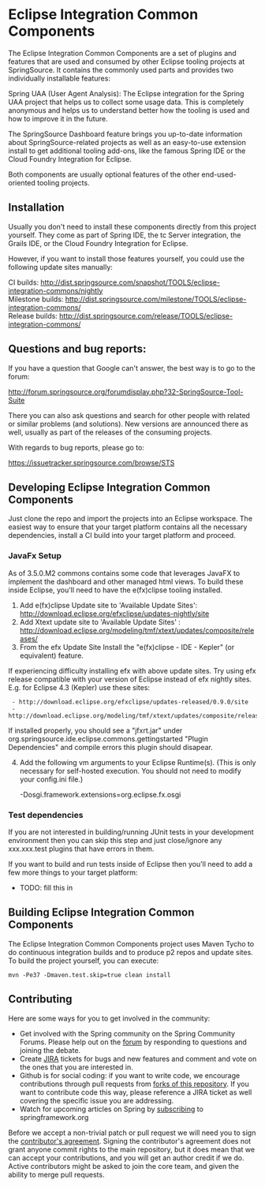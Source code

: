 # Eclipse Integration Common Components
      
  The Eclipse Integration Common Components are a set of plugins and features that are used and
  consumed by other Eclipse tooling projects at SpringSource. It contains the commonly used parts
  and provides two individually installable features:

  Spring UAA (User Agent Analysis): The Eclipse integration for the Spring UAA project that helps
  us to collect some usage data. This is completely anonymous and helps us to understand better how
  the tooling is used and how to improve it in the future.

  The SpringSource Dashboard feature brings you up-to-date information about SpringSource-related
  projects as well as an easy-to-use extension install to get additional tooling add-ons, like the
  famous Spring IDE or the Cloud Foundry Integration for Eclipse.

  Both components are usually optional features of the other end-used-oriented tooling projects.

## Installation

  Usually you don't need to install these components directly from this project yourself. They come
  as part of Spring IDE, the tc Server integration, the Grails IDE, or the Cloud Foundry Integration
  for Eclipse.

  However, if you want to install those features yourself, you could use the following update
  sites manually:

  CI builds: http://dist.springsource.com/snapshot/TOOLS/eclipse-integration-commons/nightly  
  Milestone builds: http://dist.springsource.com/milestone/TOOLS/eclipse-integration-commons/  
  Release builds: http://dist.springsource.com/release/TOOLS/eclipse-integration-commons/
  
## Questions and bug reports:

  If you have a question that Google can't answer, the best way is to go to the forum:

  http://forum.springsource.org/forumdisplay.php?32-SpringSource-Tool-Suite

  There you can also ask questions and search for other people with related or similar problems
  (and solutions). New versions are announced there as well, usually as part of the releases
  of the consuming projects.

  With regards to bug reports, please go to:

  https://issuetracker.springsource.com/browse/STS

## Developing Eclipse Integration Common Components

  Just clone the repo and import the projects into an Eclipse workspace. The easiest way to ensure
  that your target platform contains all the necessary dependencies, install a CI build into
  your target platform and proceed.
  
### JavaFx Setup

  As of 3.5.0.M2 commons contains some code that leverages JavaFX to implement the dashboard and other 
  managed html views. To build these inside Eclipse, you'll need to have the e(fx)clipse tooling installed.
  
  1. Add e(fx)clipse Update site to 'Available Update Sites': http://download.eclipse.org/efxclipse/updates-nightly/site
  2. Add Xtext update site to 'Available Update Sites' : http://download.eclipse.org/modeling/tmf/xtext/updates/composite/releases/
  3. From the efx Update Site Install the "e(fx)clipse - IDE - Kepler" (or equivalent) feature.
  
  If experiencing difficulty installing efx with above update sites. Try using efx release compatible with your version of Eclipse instead of efx nightly sites.
  E.g. for Eclipse 4.3 (Kepler) use these sites:
 
     - http://download.eclipse.org/efxclipse/updates-released/0.9.0/site
     - http://download.eclipse.org/modeling/tmf/xtext/updates/composite/releases/

  If installed properly, you should see a "jfxrt.jar" under org.springsource.ide.eclipse.commons.gettingstarted 
  "Plugin Dependencies" and compile errors this plugin should disapear.

  4. Add the following vm arguments to your Eclipse Runtime(s). (This is only necessary for self-hosted execution. You should not need to modify your config.ini file.)

      -Dosgi.framework.extensions=org.eclipse.fx.osgi

### Test dependencies

If you are not interested in building/running JUnit tests in your development environment then you can skip this step and just close/ignore any xxx.xxx.test plugins that have errors in them.

If you want to build and run tests inside of Eclipse then you'll need to add a few more things to your target platform:

   - TODO: fill this in


## Building Eclipse Integration Common Components
  
  The Eclipse Integration Common Components project uses Maven Tycho to do continuous integration
  builds and to produce p2 repos and update sites. To build the project yourself, you can execute:

  `mvn -Pe37 -Dmaven.test.skip=true clean install`

## Contributing

  Here are some ways for you to get involved in the community:

  * Get involved with the Spring community on the Spring Community Forums.  Please help out on the [forum](http://forum.springsource.org/forumdisplay.php?32-SpringSource-Tool-Suite) by responding to questions and joining the debate.
  * Create [JIRA](https://issuetracker.springsource.com/browse/STS) tickets for bugs and new features and comment and vote on the ones that you are interested in.  
  * Github is for social coding: if you want to write code, we encourage contributions through pull requests from [forks of this repository](http://help.github.com/forking/). If you want to contribute code this way, please reference a JIRA ticket as well covering the specific issue you are addressing.
  * Watch for upcoming articles on Spring by [subscribing](http://www.springsource.org/node/feed) to springframework.org

Before we accept a non-trivial patch or pull request we will need you to sign the [contributor's agreement](https://support.springsource.com/spring_eclipsecla_committer_signup). Signing the contributor's agreement does not grant anyone commit rights to the main repository, but it does mean that we can accept your contributions, and you will get an author credit if we do. Active contributors might be asked to join the core team, and given the ability to merge pull requests.
